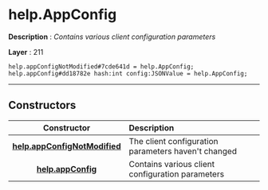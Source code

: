 # help.AppConfig

**Description** : *Contains various client configuration parameters*

**Layer** : 211

```tl
help.appConfigNotModified#7cde641d = help.AppConfig;
help.appConfig#dd18782e hash:int config:JSONValue = help.AppConfig;
```

---

## Constructors

| Constructor | Description |
| :---: | :--- |
| [**help.appConfigNotModified**](constructor/help.appConfigNotModified) | The client configuration parameters haven't changed |
| [**help.appConfig**](constructor/help.appConfig) | Contains various client configuration parameters |